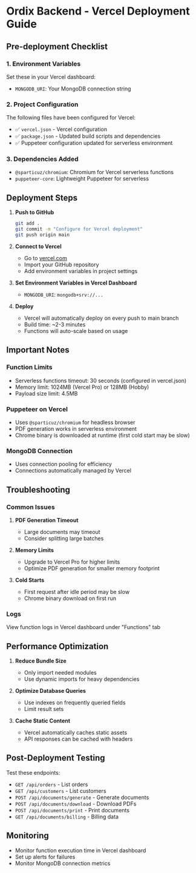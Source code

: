 # Ordix Backend - Vercel Deployment Guide

## Pre-deployment Checklist

### 1. Environment Variables
Set these in your Vercel dashboard:
- `MONGODB_URI`: Your MongoDB connection string

### 2. Project Configuration
The following files have been configured for Vercel:

- ✅ `vercel.json` - Vercel configuration
- ✅ `package.json` - Updated build scripts and dependencies
- ✅ Puppeteer configuration updated for serverless environment

### 3. Dependencies Added
- `@sparticuz/chromium`: Chromium for Vercel serverless functions
- `puppeteer-core`: Lightweight Puppeteer for serverless

## Deployment Steps

1. **Push to GitHub**
   ```bash
   git add .
   git commit -m "Configure for Vercel deployment"
   git push origin main
   ```

2. **Connect to Vercel**
   - Go to [vercel.com](https://vercel.com)
   - Import your GitHub repository
   - Add environment variables in project settings

3. **Set Environment Variables in Vercel Dashboard**
   - `MONGODB_URI`: `mongodb+srv://...`

4. **Deploy**
   - Vercel will automatically deploy on every push to main branch
   - Build time: ~2-3 minutes
   - Functions will auto-scale based on usage

## Important Notes

### Function Limits
- Serverless functions timeout: 30 seconds (configured in vercel.json)
- Memory limit: 1024MB (Vercel Pro) or 128MB (Hobby)
- Payload size limit: 4.5MB

### Puppeteer on Vercel
- Uses `@sparticuz/chromium` for headless browser
- PDF generation works in serverless environment
- Chrome binary is downloaded at runtime (first cold start may be slow)

### MongoDB Connection
- Uses connection pooling for efficiency
- Connections automatically managed by Vercel

## Troubleshooting

### Common Issues
1. **PDF Generation Timeout**
   - Large documents may timeout
   - Consider splitting large batches

2. **Memory Limits**
   - Upgrade to Vercel Pro for higher limits
   - Optimize PDF generation for smaller memory footprint

3. **Cold Starts**
   - First request after idle period may be slow
   - Chrome binary download on first run

### Logs
View function logs in Vercel dashboard under "Functions" tab

## Performance Optimization

1. **Reduce Bundle Size**
   - Only import needed modules
   - Use dynamic imports for heavy dependencies

2. **Optimize Database Queries**
   - Use indexes on frequently queried fields
   - Limit result sets

3. **Cache Static Content**
   - Vercel automatically caches static assets
   - API responses can be cached with headers

## Post-Deployment Testing

Test these endpoints:
- `GET /api/orders` - List orders
- `GET /api/customers` - List customers
- `POST /api/documents/generate` - Generate documents
- `POST /api/documents/download` - Download PDFs
- `POST /api/documents/print` - Print documents
- `GET /api/documents/billing` - Billing data

## Monitoring

- Monitor function execution time in Vercel dashboard
- Set up alerts for failures
- Monitor MongoDB connection metrics